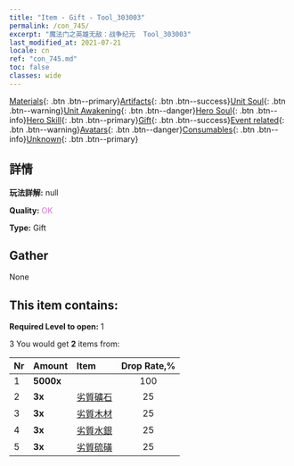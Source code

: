```yaml
---
title: "Item - Gift - Tool_303003"
permalink: /con_745/
excerpt: "魔法门之英雄无敌：战争纪元  Tool_303003"
last_modified_at: 2021-07-21
locale: cn
ref: "con_745.md"
toc: false
classes: wide
---
```

 [Materials](/ItemsCN/){: .btn .btn--primary}[Artifacts](/ItemsCN/Artifacts/){: .btn .btn--success}[Unit Soul](/ItemsCN/UnitSoul/){: .btn .btn--warning}[Unit Awakening](/ItemsCN/UnitAwakening/){: .btn .btn--danger}[Hero Soul](/ItemsCN/HeroSoul/){: .btn .btn--info}[Hero Skill](/ItemsCN/HeroSkill/){: .btn .btn--primary}[Gift](/ItemsCN/Gift/){: .btn .btn--success}[Event related](/ItemsCN/Events/){: .btn .btn--warning}[Avatars](/ItemsCN/Avatars/){: .btn .btn--danger}[Consumables](/ItemsCN/Consumables/){: .btn .btn--info}[Unknown](/ItemsCN/Unknown/){: .btn .btn--primary}

## 詳情
 **玩法詳解:** null

 **Quality:** <span style="color: #DA70D6">OK</span>

 **Type:** Gift

## Gather

  None

## This item contains:

 **Required Level to open:** 1

 3 You would get **2** items  from:

  | Nr | Amount |     Item    | Drop Rate,% |
  |:---|:-------|:------------|:---------:|
  | 1 |  **5000x** | <i class="fas fa-coins"/> | 100 | 
  | 2 |  **3x** | [劣質礦石](/cn/Items/mat_1/) | 25 | 
  | 3 |  **3x** | [劣質木材](/cn/Items/mat_1/) | 25 | 
  | 4 |  **3x** | [劣質水銀](/cn/Items/mat_2/) | 25 | 
  | 5 |  **3x** | [劣質硫磺](/cn/Items/mat_3/) | 25 | 
